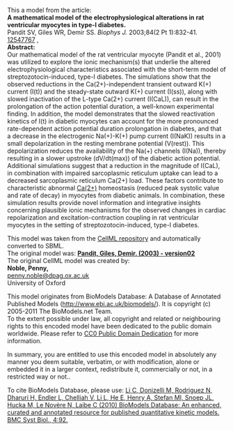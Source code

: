 

This a model from the article:  
**A mathematical model of the electrophysiological alterations in rat ventricular myocytes in type-I diabetes.**   
Pandit SV, Giles WR, Demir SS. _Biophys J._ 2003;84(2 Pt 1):832-41.
[12547767](http://www.ncbi.nlm.nih.gov/pubmed/12547767) ,  
**Abstract:**   
Our mathematical model of the rat ventricular myocyte (Pandit et al., 2001)
was utilized to explore the ionic mechanism(s) that underlie the altered
electrophysiological characteristics associated with the short-term model of
streptozotocin-induced, type-I diabetes. The simulations show that the
observed reductions in the Ca(2+)-independent transient outward K(+) current
(I(t)) and the steady-state outward K(+) current (I(ss)), along with slowed
inactivation of the L-type Ca(2+) current (I(CaL)), can result in the
prolongation of the action potential duration, a well-known experimental
finding. In addition, the model demonstrates that the slowed reactivation
kinetics of I(t) in diabetic myocytes can account for the more pronounced
rate-dependent action potential duration prolongation in diabetes, and that a
decrease in the electrogenic Na(+)-K(+) pump current (I(NaK)) results in a
small depolarization in the resting membrane potential (V(rest)). This
depolarization reduces the availability of the Na(+) channels (I(Na)), thereby
resulting in a slower upstroke (dV/dt(max)) of the diabetic action potential.
Additional simulations suggest that a reduction in the magnitude of I(CaL), in
combination with impaired sarcoplasmic reticulum uptake can lead to a
decreased sarcoplasmic reticulum Ca(2+) load. These factors contribute to
characteristic abnormal [Ca(2+)](i) homeostasis (reduced peak systolic value
and rate of decay) in myocytes from diabetic animals. In combination, these
simulation results provide novel information and integrative insights
concerning plausible ionic mechanisms for the observed changes in cardiac
repolarization and excitation-contraction coupling in rat ventricular myocytes
in the setting of streptozotocin-induced, type-I diabetes.

This model was taken from the [CellML
repository](http://www.cellml.org/models) and automatically converted to SBML.  
The original model was: [ **Pandit, Giles, Demir. (2003) - version02**
](http://www.cellml.org/models/pandit_giles_demir_2003_version02)  
The original CellML model was created by:  
**Noble, Penny,**   
penny.noble@dpag.ox.ac.uk  
University of Oxford  

This model originates from BioModels Database: A Database of Annotated
Published Models (http://www.ebi.ac.uk/biomodels/). It is copyright (c)
2005-2011 The BioModels.net Team.  
To the extent possible under law, all copyright and related or neighbouring
rights to this encoded model have been dedicated to the public domain
worldwide. Please refer to [CC0 Public Domain
Dedication](http://creativecommons.org/publicdomain/zero/1.0/) for more
information.

In summary, you are entitled to use this encoded model in absolutely any
manner you deem suitable, verbatim, or with modification, alone or embedded it
in a larger context, redistribute it, commercially or not, in a restricted way
or not..  
  
To cite BioModels Database, please use: [Li C, Donizelli M, Rodriguez N,
Dharuri H, Endler L, Chelliah V, Li L, He E, Henry A, Stefan MI, Snoep JL,
Hucka M, Le Novère N, Laibe C (2010) BioModels Database: An enhanced, curated
and annotated resource for published quantitative kinetic models. BMC Syst
Biol., 4:92.](http://www.ncbi.nlm.nih.gov/pubmed/20587024)

